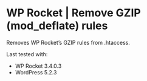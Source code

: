 # WP Rocket | Remove GZIP (mod_deflate) rules

Removes WP Rocket’s GZIP rules from .htaccess.

Last tested with:
* WP Rocket 3.4.0.3
* WordPress 5.2.3
